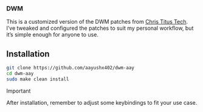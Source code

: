 ### DWM

This is a customized version of the DWM patches from [Chris Titus Tech](https://github.com/ChrisTitusTech/dwm-titus). I’ve tweaked and configured the patches to suit my personal workflow, but it’s simple enough for anyone to use.

## Installation

```bash
git clone https://github.com/aayushx402/dwm-aay
cd dwm-aay
sudo make clean install
```

> [!IMPORTANT]
> After installation, remember to adjust some keybindings to fit your use case.

